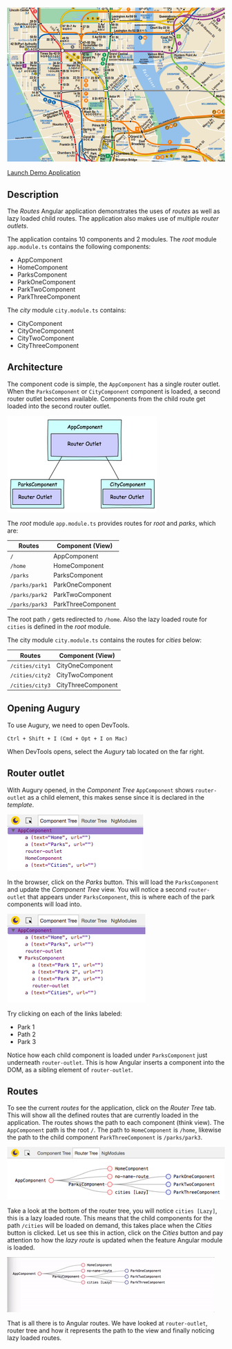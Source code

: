 ![Image NYC Metro](images/routes-nyc.png)

<a href="/examples/routes" target="blank">Launch Demo Application</a>

## Description

The _Routes_ Angular application demonstrates the uses of _routes_ as well as lazy loaded child routes. The application also makes use of multiple _router outlets_.

The application contains 10 components and 2 modules. The _root_ module `app.module.ts` contains the following components:

- AppComponent
- HomeComponent
- ParksComponent
- ParkOneComponent
- ParkTwoComponent
- ParkThreeComponent

The _city_ module `city.module.ts` contains:

- CityComponent
- CityOneComponent
- CityTwoComponent
- CityThreeComponent

## Architecture

The component code is simple, the `AppComponent` has a single router outlet. When the `ParksComponent` or `CityComponent` component is loaded, a second router outlet becomes available. Components from the child route get loaded into the second router outlet.

<img src="images/router-outlet.png" width="346">

The _root_ module `app.module.ts` provides routes for _root_ and _parks_, which are:

| Routes         | Component (View)   |
| -------------- | ------------------ |
| `/`            | AppComponent       |
| `/home`        | HomeComponent      |
| `/parks`       | ParksComponent     |
| `/parks/park1` | ParkOneComponent   |
| `/parks/park2` | ParkTwoComponent   |
| `/parks/park3` | ParkThreeComponent |

The root path `/` gets redirected to `/home`. Also the lazy loaded route for `cities` is defined in the _root_ module.

The city module `city.module.ts` contains the routes for _cities_ below:

| Routes          | Component (View)   |
| --------------- | ------------------ |
| `/cities/city1` | CityOneComponent   |
| `/cities/city2` | CityTwoComponent   |
| `/cities/city3` | CityThreeComponent |

## Opening Augury

To use Augury, we need to open DevTools.

```
Ctrl + Shift + I (Cmd + Opt + I on Mac)
```

When DevTools opens, select the _Augury_ tab located on the far right.

## Router outlet

With Augury opened, in the _Component Tree_ `AppComponent` shows `router-outlet` as a child element, this makes sense since it is declared in the _template_.

![Image Component Tree](images/routes-ct.png)

In the browser, click on the _Parks_ button. This will load the `ParksComponent` and update the _Component Tree_ view. You will notice a second `router-outlet` that appears under `ParksComponent`, this is where each of the park components will load into.

![Images Routes Parks](images/routes-parks.png)

Try clicking on each of the links labeled:

- Park 1
- Path 2
- Park 3

Notice how each child component is loaded under `ParksComponent` just underneath `router-outlet`. This is how Angular inserts a component into the DOM, as a sibling element of `router-outlet`.

## Routes

To see the current _routes_ for the application, click on the _Router Tree_ tab. This will show all the defined routes that are currently loaded in the application. The routes shows the path to each component (think view). The `AppComponent` path is the root `/`. The path to `HomeComponent` is `/home`, likewise the path to the child component `ParkThreeComponent` is `/parks/park3`.

![Image Route tree](images/routes-router-tree.png)

Take a look at the bottom of the router tree, you will notice `cities [Lazy]`, this is a lazy loaded route. This means that the child components for the path `/cities` will be loaded on demand, this takes place when the _Cities_ button is clicked. Let us see this in action, click on the _Cities_ button and pay attention to how the _lazy route_ is updated when the feature Angular module is loaded.

![Image Lazy routes](images/routes-lazy.gif)

That is all there is to Angular routes. We have looked at `router-outlet`, router tree and how it represents the path to the view and finally noticing lazy loaded routes.
